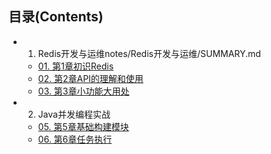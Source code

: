 ## 目录(Contents)

- 1. Redis开发与运维notes/Redis开发与运维/SUMMARY.md

  - [01. 第1章初识Redis](notes/Redis开发与运维/md/第1章初识Redis.md)
  - [02. 第2章API的理解和使用](notes/Redis开发与运维/md/第2章API的理解和使用.md)
  - [03. 第3章小功能大用处](notes/Redis开发与运维/md/第3章小功能大用处.md)
- 2. Java并发编程实战

  - [05. 第5章基础构建模块](notes/Java并发编程实战/md/第5章基础构建模块.md)
  - [06. 第6章任务执行](notes/Java并发编程实战/md/第6章任务执行.md)

